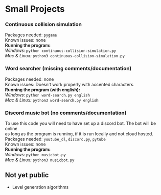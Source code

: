 # Small Projects
### Continuous collision simulation
Packages needed: `pygame`\
Known issues: none\
**Running the program:**\
*Windows:* `python continuous-collision-simulation.py`\
*Mac & Linux:* `python3 continuous-collision-simulation.py`

### Word searcher (missing comments/documentation)
Packages needed: none\
Known issues: Doesn't work properly with accented characters.\
**Running the program (with english):**\
*Windows:* `python word-search.py english`\
*Mac & Linux:* `python3 word-search.py english`

### Discord music bot (no comments/documentation)
To use this code you will need to have set up a discord bot. The bot will be online\
as long as the program is running, if it is run locally and not cloud hosted.\
Packages needed: `youtube_dl`, `discord.py`, `pytube`\
Known issues: none\
**Running the program:**\
*Windows:* `python musicbot.py`\
*Mac & Linux:* `python3 musicbot.py`

## Not yet public
- Level generation algorithms

